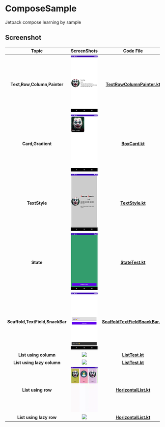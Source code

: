 # ComposeSample
Jetpack compose learning by sample

## Screenshot

|Topic|ScreenShots|Code File|
|:---:|:---:|:---:|
|**Text,Row,Column,Painter**|<img src="https://github.com/pravinlondhe/ComposeSample/blob/master/screenshots/text_row_column_painter.png?raw=true" width="300"/>|**[TextRowColumnPainter.kt](https://github.com/pravinlondhe/ComposeSample/blob/master/app/src/main/java/com/prl/android/composesample/TextRowColumnPainter.kt)**|
|**Card,Gradient**|<img src="https://github.com/pravinlondhe/ComposeSample/blob/master/screenshots/card_box_gradient.png?raw=true" width="300"/>|**[BoxCard.kt](https://github.com/pravinlondhe/ComposeSample/blob/master/app/src/main/java/com/prl/android/composesample/BoxCard.kt)**|
|**TextStyle**|<img src="https://github.com/pravinlondhe/ComposeSample/blob/master/screenshots/text_style.png?raw=true" width="300"/>|**[TextStyle.kt](https://github.com/pravinlondhe/ComposeSample/blob/master/app/src/main/java/com/prl/android/composesample/TextStyle.kt)**|
|**State**|<img src="https://github.com/pravinlondhe/ComposeSample/blob/master/screenshots/maintain_state.png?raw=true" width="300"/>|**[StateTest.kt](https://github.com/pravinlondhe/ComposeSample/blob/master/app/src/main/java/com/prl/android/composesample/StateTest.kt)**|
|**Scaffold,TextField,SnackBar**|<img src="https://github.com/pravinlondhe/ComposeSample/blob/master/screenshots/scaffold_textField_snackbar.png?raw=true" width="300"/>|**[ScaffoldTextFieldSnackBar.kt](https://github.com/pravinlondhe/ComposeSample/blob/master/app/src/main/java/com/prl/android/composesample/ScaffoldTextFieldSnackBar.kt)**|
|**List using column**|<img src="https://github.com/pravinlondhe/ComposeSample/blob/master/screenshots/list_using_column.gif?raw=true" width="300"/>|**[ListTest.kt](https://github.com/pravinlondhe/ComposeSample/blob/master/app/src/main/java/com/prl/android/composesample/ListTest.kt)**|
|**List using lazy column**|<img src="https://github.com/pravinlondhe/ComposeSample/blob/master/screenshots/list_using_lazy_column.gif?raw=true" width="300"/>|**[ListTest.kt](https://github.com/pravinlondhe/ComposeSample/blob/master/app/src/main/java/com/prl/android/composesample/ListTest.kt)**|
|**List using row**|<img src="https://github.com/pravinlondhe/ComposeSample/blob/master/screenshots/horizontal_list_using_row.gif?raw=true" width="300"/>|**[HorizontalList.kt](https://github.com/pravinlondhe/ComposeSample/blob/master/app/src/main/java/com/prl/android/composesample/HorizontalList.kt)**|
|**List using lazy row**|<img src="https://github.com/pravinlondhe/ComposeSample/blob/master/screenshots/horizontal_list_using_lazy_row.gif?raw=true" width="300"/>|**[HorizontalList.kt](https://github.com/pravinlondhe/ComposeSample/blob/master/app/src/main/java/com/prl/android/composesample/HorizontalList.kt)**|